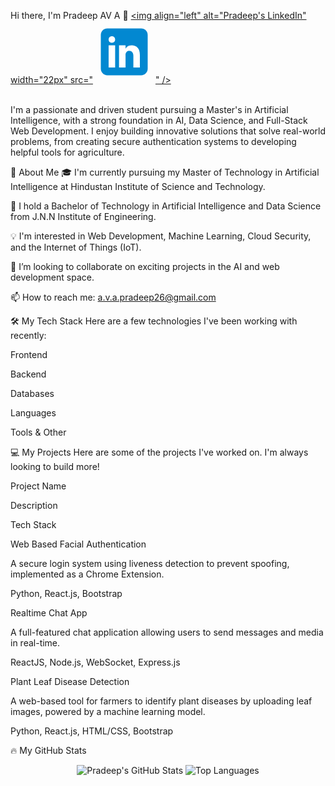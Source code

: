 Hi there, I'm Pradeep AV A 👋
<a href="https://www.linkedin.com/in/pradeepava">
<img align="left" alt="Pradeep's LinkedIn" width="22px" src="<svg xmlns="http://www.w3.org/2000/svg" x="0px" y="0px" width="100" height="100" viewBox="0 0 48 48">
<path fill="#0288D1" d="M42,37c0,2.762-2.238,5-5,5H11c-2.761,0-5-2.238-5-5V11c0-2.762,2.239-5,5-5h26c2.762,0,5,2.238,5,5V37z"></path><path fill="#FFF" d="M12 19H17V36H12zM14.485 17h-.028C12.965 17 12 15.888 12 14.499 12 13.08 12.995 12 14.514 12c1.521 0 2.458 1.08 2.486 2.499C17 15.887 16.035 17 14.485 17zM36 36h-5v-9.099c0-2.198-1.225-3.698-3.192-3.698-1.501 0-2.313 1.012-2.707 1.99C24.957 25.543 25 26.511 25 27v9h-5V19h5v2.616C25.721 20.5 26.85 19 29.738 19c3.578 0 6.261 2.25 6.261 7.274L36 36 36 36z"></path>
</svg>" />
</a>
<br/>
<br/>

I'm a passionate and driven student pursuing a Master's in Artificial Intelligence, with a strong foundation in AI, Data Science, and Full-Stack Web Development. I enjoy building innovative solutions that solve real-world problems, from creating secure authentication systems to developing helpful tools for agriculture.

🚀 About Me
🎓 I'm currently pursuing my Master of Technology in Artificial Intelligence at Hindustan Institute of Science and Technology.

🌱 I hold a Bachelor of Technology in Artificial Intelligence and Data Science from J.N.N Institute of Engineering.

💡 I'm interested in Web Development, Machine Learning, Cloud Security, and the Internet of Things (IoT).

👯 I’m looking to collaborate on exciting projects in the AI and web development space.

📫 How to reach me: a.v.a.pradeep26@gmail.com

🛠️ My Tech Stack
Here are a few technologies I've been working with recently:

Frontend

Backend

Databases

Languages

Tools & Other









































💻 My Projects
Here are some of the projects I've worked on. I'm always looking to build more!

Project Name

Description

Tech Stack

Web Based Facial Authentication

A secure login system using liveness detection to prevent spoofing, implemented as a Chrome Extension.

Python, React.js, Bootstrap

Realtime Chat App

A full-featured chat application allowing users to send messages and media in real-time.

ReactJS, Node.js, WebSocket, Express.js

Plant Leaf Disease Detection

A web-based tool for farmers to identify plant diseases by uploading leaf images, powered by a machine learning model.

Python, React.js, HTML/CSS, Bootstrap

🔥 My GitHub Stats
<p align="center">
<img src="https://github-readme-stats.vercel.app/api%3Fusername%3Dyour-github-username%26show_icons%3Dtrue%26theme%3Ddracula%26hide_border%3Dtrue%26count_private%3Dtrue" alt="Pradeep's GitHub Stats" />
<img src="https://www.google.com/search?q=https://github-readme-stats.vercel.app/api/top-langs/%3Fusername%3Dyour-github-username%26layout%3Dcompact%26theme%3Ddracula%26hide_border%3Dtrue" alt="Top Languages" />

</p>

